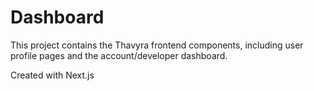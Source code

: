 # Dashboard

This project contains the Thavyra frontend components, including user profile pages and the account/developer dashboard.

Created with Next.js
